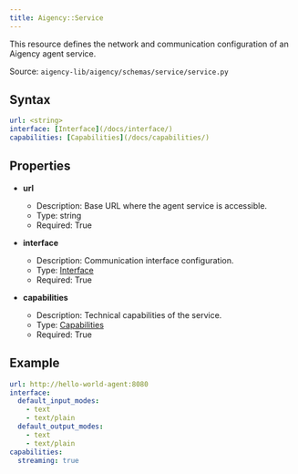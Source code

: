 ```yaml
---
title: Aigency::Service
---
```


This resource defines the network and communication configuration of an Aigency agent service.

Source: `aigency-lib/aigency/schemas/service/service.py`

## Syntax
```yaml
url: <string>
interface: [Interface](/docs/interface/)
capabilities: [Capabilities](/docs/capabilities/)
```

## Properties
- **url**
  - Description: Base URL where the agent service is accessible.
  - Type: string
  - Required: True

- **interface**
  - Description: Communication interface configuration.
  - Type: [Interface](/docs/interface/)
  - Required: True

- **capabilities**
  - Description: Technical capabilities of the service.
  - Type: [Capabilities](/docs/capabilities/)
  - Required: True

## Example
```yaml
url: http://hello-world-agent:8080
interface:
  default_input_modes:
    - text
    - text/plain
  default_output_modes:
    - text
    - text/plain
capabilities:
  streaming: true
```
